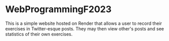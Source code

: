 # WebProgrammingF2023
This is a simple website hosted on Render that allows a user to record their exercises in Twitter-esque posts. They may then view other's posts and see statistics of their own exercises.

